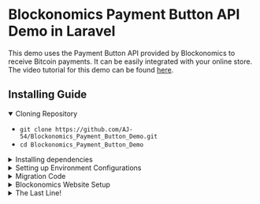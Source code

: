 # Blockonomics Payment Button API Demo in Laravel

This demo uses the Payment Button API provided by Blockonomics to receive Bitcoin payments. It can be easily integrated with your online store. The video tutorial for this demo can be found [here]( https://www.youtube.com/watch?v=1sE2r5tDkNY).

## Installing Guide

<details open>
<summary> Cloning Repository </summary>

* `git clone https://github.com/AJ-54/Blockonomics_Payment_Button_Demo.git`
* `cd Blockonomics_Payment_Button_Demo`

</details>

<details>
<summary> Installing dependencies </summary>

* `composer install`
* `npm install`
* `cp .env.example .env`
* `php artisan key:generate`
* By now, you have installed all the dependencies and also created copy of the .env file.

</details>

<details>
<summary> Setting up Environment Configurations </summary>

* In the .env file, add database information to allow Laravel to connect to the database, fill in the `DB_HOST`, `DB_PORT`, `DB_DATABASE`, `DB_USERNAME`, and `DB_PASSWORD` options to match the credentials of the local database you created. 
* Place your Blockonomics API Key in the `Blockonomics_API` field. This will allow us to run migrations in the next step.

</details>

<details>
<summary> Migration Code </summary>

* `php artisan migrate`
* `php artisan storage:link`

</details>

<details>
<summary> Blockonomics Website Setup </summary>

* Create your [Blockonomics payment button](https://www.youtube.com/watch?v=1sE2r5tDkNY). Get the button code to paste in the html page from step 01. 
* Head to [this line](https://github.com/blockonomics/Blockonomics_Payment_Button_Demo/edit/main/readme.md/blob/main/resources/views/home.blade.php#L44) and replace the payment button code with your code.
* Go to `OPTIONS` in the PAYMENT BUTTONS/URL tab on [merchants page](https://www.blockonomics.co/merchants). You need to setup the `ORDER HOOK URL` and `Redirection URL`.
* To test the code locally, follow instructions from [this](https://www.youtube.com/watch?v=6Ydk32avIgo) video and make sure to place the `<domain>/receive` as your order hook url and `<domain>/home` as redirection url. Here `<domain>` is the domain you get from reverse proxy (Ngrok/localtunnel).
* Make sure to save your changes!

</details>

<details>
<summary> The Last Line! </summary>

* `php artisan serve`

<p> Now you are all set to locally run the demo! </p>

</details>
